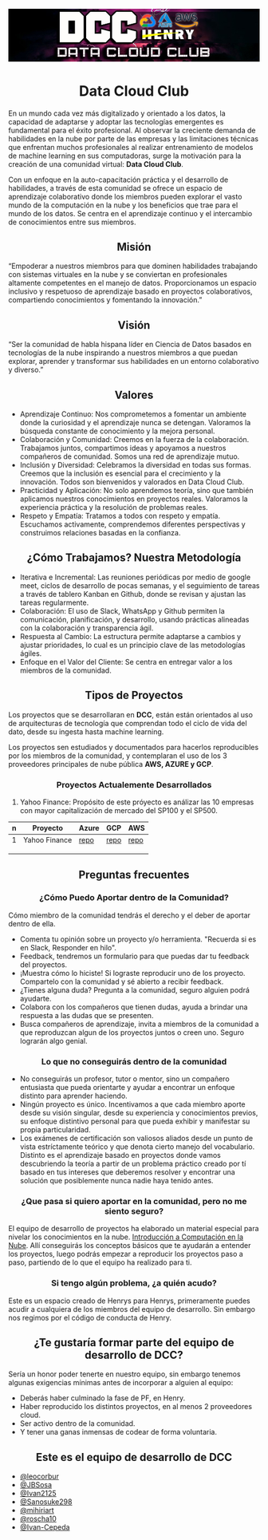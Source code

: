 ![banner](images/BANNER.jpg)

<h1 align="center"> Data Cloud Club </h1>

En un mundo cada vez más digitalizado y orientado a los datos, la capacidad de adaptarse y adoptar las tecnologías emergentes es fundamental para el éxito profesional. Al observar la creciente demanda de habilidades en la nube por parte de las empresas y las limitaciones técnicas que enfrentan muchos profesionales al realizar entrenamiento de modelos de machine learning en sus computadoras, surge la motivación para la creación de una comunidad virtual: **Data Cloud Club**.

Con un enfoque en la auto-capacitación práctica y el desarrollo de habilidades, a través de esta comunidad se ofrece un espacio de aprendizaje colaborativo donde los miembros pueden explorar el vasto mundo de la computación en la nube y los beneficios que trae para el mundo de los datos. Se centra en el aprendizaje continuo y el intercambio de conocimientos entre sus miembros.

<h2 align="center">Misión</h2>

“Empoderar a nuestros miembros para que dominen habilidades trabajando con sistemas virtuales en la nube y se conviertan en profesionales altamente competentes en el manejo de datos. Proporcionamos un espacio inclusivo y respetuoso de aprendizaje basado en proyectos colaborativos, compartiendo conocimientos y fomentando la innovación.”

<h2 align="center">Visión</h2>

“Ser la comunidad de habla hispana líder en Ciencia de Datos basados en tecnologías de la nube inspirando a nuestros miembros a que puedan explorar, aprender y transformar sus habilidades en un entorno colaborativo y diverso.”

<h2 align="center">Valores</h2>

- Aprendizaje Continuo: Nos comprometemos a fomentar un ambiente donde la curiosidad y el aprendizaje nunca se detengan. Valoramos la búsqueda constante de conocimiento y la mejora personal.
- Colaboración y Comunidad: Creemos en la fuerza de la colaboración. Trabajamos juntos, compartimos ideas y apoyamos a nuestros compañeros de comunidad. Somos una red de aprendizaje mutuo.
- Inclusión y Diversidad: Celebramos la diversidad en todas sus formas. Creemos que la inclusión es esencial para el crecimiento y la innovación. Todos son bienvenidos y valorados en Data Cloud Club.
- Practicidad y Aplicación: No solo aprendemos teoría, sino que también aplicamos nuestros conocimientos en proyectos reales. Valoramos la experiencia práctica y la resolución de problemas reales.
- Respeto y Empatía: Tratamos a todos con respeto y empatía. Escuchamos activamente, comprendemos diferentes perspectivas y construimos relaciones basadas en la confianza.

<h2 align="center">¿Cómo Trabajamos? Nuestra Metodología</h2>

- Iterativa e Incremental: Las reuniones periódicas por medio de google meet, ciclos de desarrollo de pocas semanas, y el seguimiento de tareas a través de tablero Kanban en Github, donde se revisan y ajustan las tareas regularmente.
- Colaboración: El uso de Slack, WhatsApp y Github permiten la comunicación, planificación, y desarrollo, usando prácticas alineadas con la colaboración y transparencia ágil.
- Respuesta al Cambio: La estructura permite adaptarse a cambios y ajustar prioridades, lo cual es un principio clave de las metodologías ágiles.
- Enfoque en el Valor del Cliente: Se centra en entregar valor a los miembros de la comunidad.

<h2 align="center">Tipos de Proyectos</h2>

Los proyectos que se desarrollaran en **DCC**, están están orientados al uso de arquitecturas de tecnología que comprendan todo el ciclo de vida del dato, desde su ingesta hasta machine learning.

Los proyectos sen estudiados y documentados para hacerlos reproducibles por los miembros de la comunidad, y contemplaran el uso de los 3 proveedores principales de nube pública **AWS, AZURE y GCP**.

<h3 align="center">Proyectos Actualemente Desarrollados</h3>

1. Yahoo Finance: Propósito de este próyecto es análizar las 10 empresas con mayor capitalización de mercado del SP100 y el SP500.

| n | Proyecto      | Azure | GCP                                                          | AWS                                                              |
| - | ------------- | ----- | ------------------------------------------------------------ | ---------------------------------------------------------------- |
| 1 | Yahoo Finance | [repo](https://github.com/roscha10/Azure_DCC/tree/main)  | [repo](https://github.com/datacloudclub/GCP-Asesor_financiero/) | [repo](https://github.com/datacloudclub/aws-pipeline-yahoo-finance) |
|   |               |       |                                                              |                                                                  |
|   |               |       |                                                              |                                                                  |
|   |               |       |                                                              |                                                                  |

<h2 align="center">Preguntas frecuentes</h2>

<h3 align="center">¿Cómo Puedo Aportar dentro de la Comunidad?</h3>

Cómo miembro de la comunidad tendrás el derecho y el deber de aportar dentro de ella.

- Comenta tu opinión sobre un proyecto y/o herramienta. "Recuerda si es en Slack, Responder en hilo".
- Feedback, tendremos un formulario para que puedas dar tu feedback del proyectos.
- ¡Muestra cómo lo hiciste! Si lograste reproducir uno de los proyecto. Compartelo con la comunidad y sé abierto a recibir feedback.
- ¿Tienes alguna duda? Pregunta a la comunidad, seguro alguien podrá ayudarte.
- Colabora con los compañeros que tienen dudas, ayuda a brindar una respuesta a las dudas que se presenten.
- Busca compañeros de aprendizaje, invita a miembros de la comunidad a que reproduzcan algun de los proyectos juntos o creen uno. Seguro lograrán algo genial.

<h3 align="center">Lo que no conseguirás dentro de la comunidad</h3>

- No conseguirás un profesor, tutor o mentor, sino un compañero entusiasta que pueda orientarte y ayudar a encontrar un enfoque distinto para aprender haciendo.
- Ningún proyecto es único. Incentivamos a que cada miembro aporte desde su visión singular, desde su experiencia y conocimientos previos, su enfoque distintivo personal para que pueda exhibir y manifestar su propia particularidad.
- Los exámenes de certificación son valiosos aliados desde un punto de vista estríctamente teórico y que denota cierto manejo del vocabulario. Distinto es el aprendizaje basado en proyectos donde vamos descubriendo la teoría a partir de un problema práctico creado por tí basado en tus intereses que deberemos resolver y encontrar una solución que posiblemente nunca nadie haya tenido antes.

<h3 align="center">¿Que pasa si quiero aportar en la comunidad, pero no me siento seguro?</h3>

El equipo de desarrollo de proyectos ha elaborado un material especial para nivelar los conocimientos en la nube. [Introducción a Computación en la Nube](https://github.com/datacloudclub/datacloudclub/blob/main/Introduccion_a_cloud_computing.md). Allí conseguirás los conceptos básicos que te ayudarán a entender los proyectos, luego podrás empezar a reproducir los proyectos paso a paso, partiendo de lo que el equipo ha realizado para ti.

<h3 align="center">Si tengo algún problema, ¿a quién acudo?</h3>

Este es un espacio creado de Henrys para Henrys, primeramente puedes acudir a cualquiera de los miembros del equipo de desarrollo. Sin embargo nos regimos por el código de conducta de Henry.

<h2 align="center">¿Te gustaría formar parte del equipo de desarrollo de DCC?</h2>

Sería un honor poder tenerte en nuestro equipo, sin embargo tenemos algunas exigencias mínimas antes de incorporar a alguien al equipo:

- Deberás haber culminado la fase de PF, en Henry.
- Haber reproducido los distintos proyectos, en al menos 2 proveedores cloud.
- Ser activo dentro de la comunidad.
- Y tener una ganas inmensas de codear de forma voluntaria.

<h2 align="center">Este es el equipo de desarrollo de DCC</h2>

- [@leocorbur](https://github.com/leocorbur)
- [@JBSosa](https://github.com/JBSosa)
- [@Ivan2125](https://github.com/Ivan2125)
- [@Sanosuke298](https://github.com/Sanosuke298)
- [@mihiriart](https://github.com/mihiriart)
- [@roscha10](https://github.com/roscha10)
- [@Ivan-Cepeda](https://github.com/Ivan-Cepeda)
